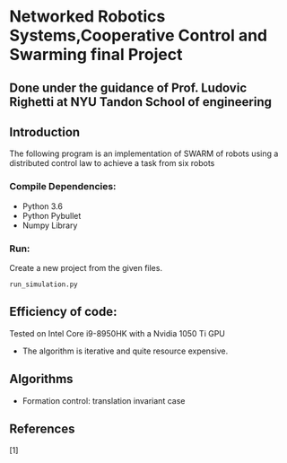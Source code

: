 # Networked Robotics Systems,Cooperative Control and Swarming final Project
## Done under the guidance of Prof. Ludovic Righetti at NYU Tandon School of engineering

## Introduction

The following program is an implementation of SWARM of robots using a distributed control 
law to achieve a task from six robots

### Compile Dependencies:

* Python 3.6
* Python Pybullet
* Numpy Library

### Run:

Create a new project from the given files. 
 
```
run_simulation.py 
```

## Efficiency of code:
Tested on Intel Core i9-8950HK with a Nvidia 1050 Ti GPU

+ The algorithm is iterative and quite resource expensive.

## Algorithms
+ Formation control: translation invariant case

## References

[1]
